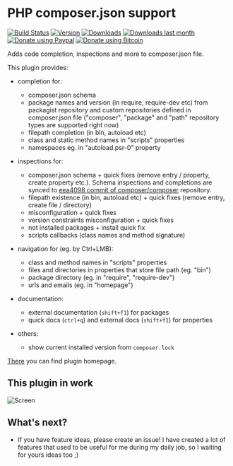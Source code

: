 # PHP composer.json support
[![Build Status](https://travis-ci.org/psliwa/idea-composer-plugin.svg?branch=master)](https://travis-ci.org/psliwa/idea-composer-plugin)
[![Version](http://phpstorm.espend.de/badge/7631/version)](https://plugins.jetbrains.com/plugin/7631)
[![Downloads](http://phpstorm.espend.de/badge/7631/downloads)](https://plugins.jetbrains.com/plugin/7631)
[![Downloads last month](http://phpstorm.espend.de/badge/7631/last-month)](https://plugins.jetbrains.com/plugin/7631)
[![Donate using Paypal](https://img.shields.io/badge/donate-paypal-yellow.svg)](https://www.paypal.me/psliwa)
[![Donate using Bitcoin](https://img.shields.io/badge/donate-bitcoin-yellow.svg)](https://blockchain.info/address/1Q6f6ZAqYFVzSaBf9AZJ6Ba948jjmQJU4A)


Adds code completion, inspections and more to composer.json file.

This plugin provides:

* completion for:
    * composer.json schema
    * package names and version (in require, require-dev etc) from packagist repository and custom repositories defined in composer.json file ("composer", "package" and "path" repository types are supported right now)
    * filepath completion (in bin, autoload etc)
    * class and static method names in "scripts" properties
    * namespaces eg. in "autoload.psr-0" property

* inspections for:
    * composer.json schema + quick fixes (remove entry / property, create property etc.). Schema inspections and completions are synced to [eea4098 commit of composer/composer][3] repository.
    * filepath existence (in bin, autoload etc) + quick fixes (remove entry, create file / directory)
    * misconfiguration + quick fixes
    * version constraints misconfiguration + quick fixes
    * not installed packages + install quick fix
    * scripts callbacks (class names and method signature)

* navigation for (eg. by Ctrl+LMB):
    * class and method names in "scripts" properties
    * files and directories in properties that store file path (eg. "bin")
    * package directory (eg. in "require", "require-dev")
    * urls and emails (eg. in "homepage")

* documentation:
    * external documentation (`shift+f1`) for packages
    * quick docs (`ctrl+q`) and external docs (`shift+f1`) for properties

* others:
    * show current installed version from `composer.lock`

[There][2] you can find plugin homepage.

## This plugin in work

![Screen][1]

## What's next?

* If you have feature ideas, please create an issue! I have created a lot of features that used to be useful
for me during my daily job, so I waiting for yours ideas too ;)

[1]: https://plugins.jetbrains.com/files/7631/screenshot_14847.png
[2]: https://plugins.jetbrains.com/plugin/7631
[3]: https://github.com/composer/composer/commit/eea4098f9800ddb536a907d637b7e084bfe15b7c
